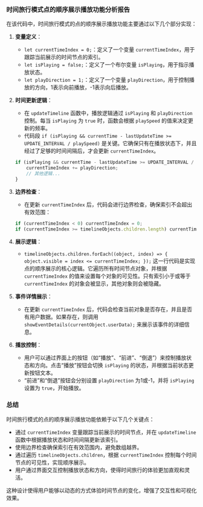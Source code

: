 ### 时间旅行模式点的顺序展示播放功能分析报告

在该代码中，时间旅行模式的点的顺序展示播放功能主要通过以下几个部分实现：

1. **变量定义**：
   - `let currentTimeIndex = 0;`：定义了一个变量 `currentTimeIndex`，用于跟踪当前展示的时间节点的索引。
   - `let isPlaying = false;`：定义了一个布尔变量 `isPlaying`，用于指示播放状态。
   - `let playDirection = 1;`：定义了一个变量 `playDirection`，用于控制播放的方向，1表示向前播放，-1表示向后播放。

2. **时间更新逻辑**：
   - 在 `updateTimeline` 函数中，播放逻辑通过 `isPlaying` 和 `playDirection` 控制。每当 `isPlaying` 为 `true` 时，函数会根据 `playSpeed` 的值来决定更新的频率。
   - 代码段 `if (isPlaying && currentTime - lastUpdateTime >= UPDATE_INTERVAL / playSpeed)` 是关键。它确保只有在播放状态下，并且经过了足够的时间间隔后，才会更新 `currentTimeIndex`。

   ```javascript
   if (isPlaying && currentTime - lastUpdateTime >= UPDATE_INTERVAL / playSpeed) {
       currentTimeIndex += playDirection;
       // 其他逻辑...
   }
   ```

3. **边界检查**：
   - 在更新 `currentTimeIndex` 后，代码会进行边界检查，确保索引不会超出有效范围：
   ```javascript
   if (currentTimeIndex < 0) currentTimeIndex = 0;
   if (currentTimeIndex >= timelineObjects.children.length) currentTimeIndex = timelineObjects.children.length - 1;
   ```

4. **展示逻辑**：
   - `timelineObjects.children.forEach((object, index) => { object.visible = index <= currentTimeIndex; });` 这一行代码是实现点的顺序展示的核心逻辑。它遍历所有时间节点对象，并根据 `currentTimeIndex` 的值来设置每个对象的可见性。只有索引小于或等于 `currentTimeIndex` 的对象会被显示，其他对象则会被隐藏。

5. **事件详情展示**：
   - 在更新 `currentTimeIndex` 后，代码会检查当前对象是否存在，并且是否有用户数据。如果存在，则调用 `showEventDetails(currentObject.userData);` 来展示该事件的详细信息。

6. **播放控制**：
   - 用户可以通过界面上的按钮（如“播放”、“前进”、“倒退”）来控制播放状态和方向。点击“播放”按钮会切换 `isPlaying` 的状态，并根据当前状态更新按钮文本。
   - “前进”和“倒退”按钮会分别设置 `playDirection` 为1或-1，并将 `isPlaying` 设置为 `true`，开始播放。

### 总结

时间旅行模式的点的顺序展示播放功能依赖于以下几个关键点：
- 通过 `currentTimeIndex` 变量跟踪当前展示的时间节点，并在 `updateTimeline` 函数中根据播放状态和时间间隔更新该索引。
- 使用边界检查确保索引在有效范围内，避免数组越界。
- 通过遍历 `timelineObjects.children`，根据 `currentTimeIndex` 控制每个时间节点的可见性，实现顺序展示。
- 用户通过界面交互控制播放状态和方向，使得时间旅行的体验更加直观和灵活。

这种设计使得用户能够以动态的方式体验时间节点的变化，增强了交互性和可视化效果。